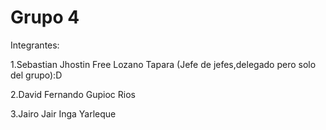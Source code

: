 # Grupo 4

Integrantes:

1.Sebastian Jhostin Free Lozano Tapara (Jefe de jefes,delegado pero solo del grupo):D

2.David Fernando Gupioc Rios

3.Jairo Jair Inga Yarleque
